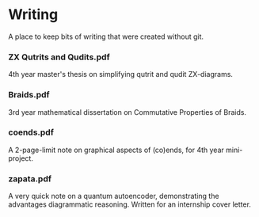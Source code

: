 # Writing

A place to keep bits of writing that were created without git.

### ZX Qutrits and Qudits.pdf

4th year master's thesis on simplifying qutrit and qudit ZX-diagrams.

### Braids.pdf

3rd year mathematical dissertation on Commutative Properties of Braids.

### coends.pdf

A 2-page-limit note on graphical aspects of (co)ends, for 4th year mini-project.

### zapata.pdf

A very quick note on a quantum autoencoder, demonstrating the advantages diagrammatic reasoning. Written for an internship cover letter.
